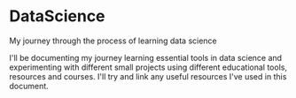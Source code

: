 # DataScience
My journey through the process of learning data science</br>

I'll be documenting my journey learning essential tools in data science and experimenting with different small projects using different educational tools, resources and courses. I'll try and link any useful resources I've used in this document.